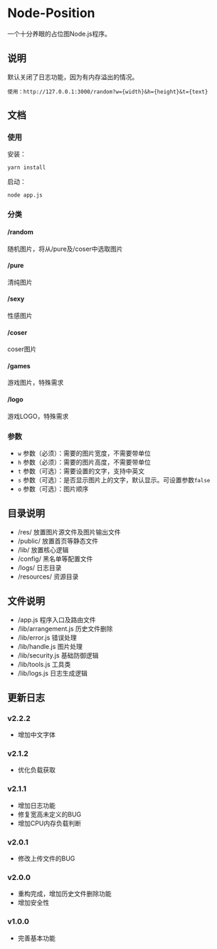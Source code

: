 # Node-Position
一个十分养眼的占位图Node.js程序。

## 说明
默认关闭了日志功能，因为有内存溢出的情况。

    使用：http://127.0.0.1:3000/random?w={width}&h={height}&t={text}

## 文档

### 使用

安装：

    yarn install

启动：

    node app.js

### 分类

#### /random 
随机图片，将从/pure及/coser中选取图片

#### /pure
清纯图片

#### /sexy
性感图片

#### /coser
coser图片

#### /games
游戏图片，特殊需求

#### /logo
游戏LOGO，特殊需求

### 参数
* `w` 参数（必须）：需要的图片宽度，不需要带单位
* `h` 参数（必须）：需要的图片高度，不需要带单位
* `t` 参数（可选）：需要设置的文字，支持中英文
* `s` 参数（可选）：是否显示图片上的文字，默认显示。可设置参数`false`
* `o` 参数（可选）：图片顺序

## 目录说明
* /res/ 放置图片源文件及图片输出文件
* /public/ 放置首页等静态文件
* /lib/ 放置核心逻辑
* /config/ 黑名单等配置文件
* /logs/ 日志目录
* /resources/ 资源目录

## 文件说明
* /app.js 程序入口及路由文件
* /lib/arrangement.js 历史文件删除
* /lib/error.js 错误处理
* /lib/handle.js 图片处理
* /lib/security.js 基础防御逻辑
* /lib/tools.js 工具类
* /lib/logs.js 日志生成逻辑

## 更新日志

### v2.2.2
- 增加中文字体

### v2.1.2
- 优化负载获取

### v2.1.1
- 增加日志功能
- 修复宽高未定义的BUG
- 增加CPU内存负载判断

### v2.0.1
- 修改上传文件的BUG

### v2.0.0

- 重构完成，增加历史文件删除功能
- 增加安全性

### v1.0.0

- 完善基本功能